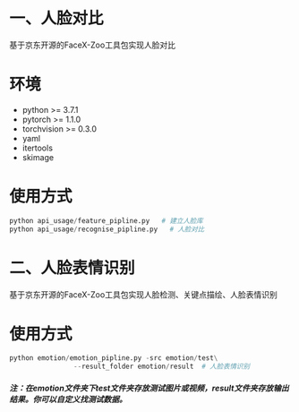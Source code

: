 # 一、人脸对比
基于京东开源的FaceX-Zoo工具包实现人脸对比

# 环境
* python >= 3.7.1  
* pytorch >= 1.1.0  
* torchvision >= 0.3.0 
* yaml  
* itertools  
* skimage

# 使用方式
```python
python api_usage/feature_pipline.py   # 建立人脸库
python api_usage/recognise_pipline.py   # 人脸对比
```

# 二、人脸表情识别
基于京东开源的FaceX-Zoo工具包实现人脸检测、关键点描绘、人脸表情识别

# 使用方式
```python
python emotion/emotion_pipline.py -src emotion/test\
                --result_folder emotion/result  # 人脸表情识别
```

##### 注：在emotion文件夹下test文件夹存放测试图片或视频，result文件夹存放输出结果。你可以自定义找测试数据。
